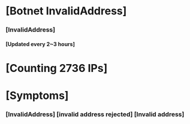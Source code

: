 # [Botnet InvalidAddress]
### [InvalidAddress]
#### [Updated every 2~3 hours]

# [Counting 2736 IPs]

# [Symptoms] 

###   [InvalidAddress] [invalid address rejected] [Invalid address]
